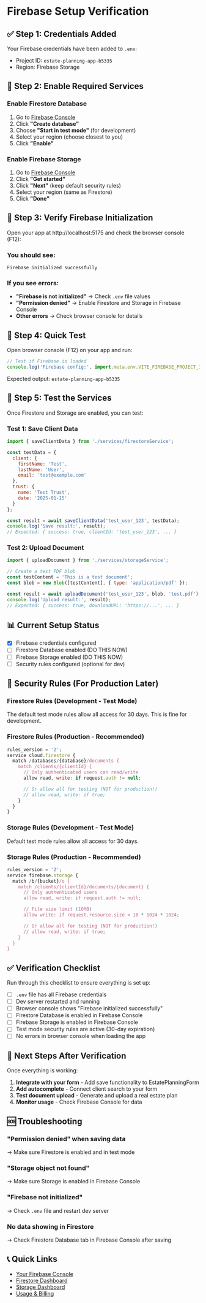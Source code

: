 # Firebase Setup Verification

## ✅ Step 1: Credentials Added
Your Firebase credentials have been added to `.env`:
- Project ID: `estate-planning-app-b5335`
- Region: Firebase Storage

## 🔧 Step 2: Enable Required Services

### Enable Firestore Database

1. Go to [Firebase Console](https://console.firebase.google.com/project/estate-planning-app-b5335/firestore)
2. Click **"Create database"**
3. Choose **"Start in test mode"** (for development)
4. Select your region (choose closest to you)
5. Click **"Enable"**

### Enable Firebase Storage

1. Go to [Firebase Console](https://console.firebase.google.com/project/estate-planning-app-b5335/storage)
2. Click **"Get started"**
3. Click **"Next"** (keep default security rules)
4. Select your region (same as Firestore)
5. Click **"Done"**

## 🧪 Step 3: Verify Firebase Initialization

Open your app at http://localhost:5175 and check the browser console (F12):

### You should see:
```
Firebase initialized successfully
```

### If you see errors:
- **"Firebase is not initialized"** → Check `.env` file values
- **"Permission denied"** → Enable Firestore and Storage in Firebase Console
- **Other errors** → Check browser console for details

## 🎯 Step 4: Quick Test

Open browser console (F12) on your app and run:

```javascript
// Test if Firebase is loaded
console.log('Firebase config:', import.meta.env.VITE_FIREBASE_PROJECT_ID);
```

Expected output: `estate-planning-app-b5335`

## 🚀 Step 5: Test the Services

Once Firestore and Storage are enabled, you can test:

### Test 1: Save Client Data

```javascript
import { saveClientData } from './services/firestoreService';

const testData = {
  client: {
    firstName: 'Test',
    lastName: 'User',
    email: 'test@example.com'
  },
  trust: {
    name: 'Test Trust',
    date: '2025-01-15'
  }
};

const result = await saveClientData('test_user_123', testData);
console.log('Save result:', result);
// Expected: { success: true, clientId: 'test_user_123', ... }
```

### Test 2: Upload Document

```javascript
import { uploadDocument } from './services/storageService';

// Create a test PDF blob
const testContent = 'This is a test document';
const blob = new Blob([testContent], { type: 'application/pdf' });

const result = await uploadDocument('test_user_123', blob, 'test.pdf');
console.log('Upload result:', result);
// Expected: { success: true, downloadURL: 'https://...', ... }
```

## 📊 Current Setup Status

- [x] Firebase credentials configured
- [ ] Firestore Database enabled (DO THIS NOW)
- [ ] Firebase Storage enabled (DO THIS NOW)
- [ ] Security rules configured (optional for dev)

## 🔐 Security Rules (For Production Later)

### Firestore Rules (Development - Test Mode)
The default test mode rules allow all access for 30 days. This is fine for development.

### Firestore Rules (Production - Recommended)
```javascript
rules_version = '2';
service cloud.firestore {
  match /databases/{database}/documents {
    match /clients/{clientId} {
      // Only authenticated users can read/write
      allow read, write: if request.auth != null;

      // Or allow all for testing (NOT for production!)
      // allow read, write: if true;
    }
  }
}
```

### Storage Rules (Development - Test Mode)
Default test mode rules allow all access for 30 days.

### Storage Rules (Production - Recommended)
```javascript
rules_version = '2';
service firebase.storage {
  match /b/{bucket}/o {
    match /clients/{clientId}/documents/{document} {
      // Only authenticated users
      allow read, write: if request.auth != null;

      // File size limit (10MB)
      allow write: if request.resource.size < 10 * 1024 * 1024;

      // Or allow all for testing (NOT for production!)
      // allow read, write: if true;
    }
  }
}
```

## ✅ Verification Checklist

Run through this checklist to ensure everything is set up:

- [ ] `.env` file has all Firebase credentials
- [ ] Dev server restarted and running
- [ ] Browser console shows "Firebase initialized successfully"
- [ ] Firestore Database is enabled in Firebase Console
- [ ] Firebase Storage is enabled in Firebase Console
- [ ] Test mode security rules are active (30-day expiration)
- [ ] No errors in browser console when loading the app

## 🎉 Next Steps After Verification

Once everything is working:

1. **Integrate with your form** - Add save functionality to EstatePlanningForm
2. **Add autocomplete** - Connect client search to your form
3. **Test document upload** - Generate and upload a real estate plan
4. **Monitor usage** - Check Firebase Console for data

## 🆘 Troubleshooting

### "Permission denied" when saving data
→ Make sure Firestore is enabled and in test mode

### "Storage object not found"
→ Make sure Storage is enabled in Firebase Console

### "Firebase not initialized"
→ Check `.env` file and restart dev server

### No data showing in Firestore
→ Check Firestore Database tab in Firebase Console after saving

## 📞 Quick Links

- [Your Firebase Console](https://console.firebase.google.com/project/estate-planning-app-b5335)
- [Firestore Dashboard](https://console.firebase.google.com/project/estate-planning-app-b5335/firestore)
- [Storage Dashboard](https://console.firebase.google.com/project/estate-planning-app-b5335/storage)
- [Usage & Billing](https://console.firebase.google.com/project/estate-planning-app-b5335/usage)

